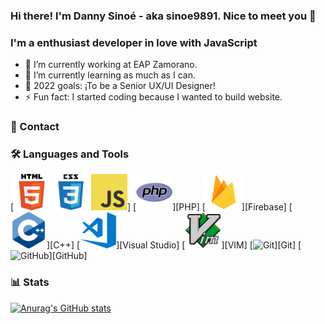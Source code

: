 ### Hi there! I'm Danny Sinoé - aka sinoe9891. Nice to meet you  👋
### I'm a enthusiast developer in love with JavaScript
- 🔭 I’m currently working at EAP Zamorano.
- 🌱 I’m currently learning as much as I can.
- 🥅 2022 goals: ¡To be a Senior UX/UI Designer!
- ⚡ Fun fact: I started coding because I wanted to build website.

### 💬 Contact

### 🛠 Languages and Tools
[<img alt="HTML" width="58" src="https://raw.githubusercontent.com/github/explore/80688e429a7d4ef2fca1e82350fe8e3517d3494d/topics/html/html.png" />
<img alt="CSS" width="58" src="https://raw.githubusercontent.com/github/explore/80688e429a7d4ef2fca1e82350fe8e3517d3494d/topics/css/css.png" />
<img alt="JavaScript" width="58" src="https://raw.githubusercontent.com/github/explore/80688e429a7d4ef2fca1e82350fe8e3517d3494d/topics/javascript/javascript.png" />]
[<img alt="TypeScript" width="58" src="https://raw.githubusercontent.com/github/explore/80688e429a7d4ef2fca1e82350fe8e3517d3494d/topics/php/php.png" />][PHP]
[<img alt="Firebase" width="58" src="https://raw.githubusercontent.com/github/explore/80688e429a7d4ef2fca1e82350fe8e3517d3494d/topics/firebase/firebase.png" />][Firebase]
[<img alt="[C++" width="58" src="https://raw.githubusercontent.com/github/explore/80688e429a7d4ef2fca1e82350fe8e3517d3494d/topics/cpp/cpp.png" />][C++]
[<img alt="Visual Studio" width="58" src="https://raw.githubusercontent.com/github/explore/80688e429a7d4ef2fca1e82350fe8e3517d3494d/topics/visual-studio-code/visual-studio-code.png" />][Visual Studio]
[<img alt="VIM" width="58" src="https://raw.githubusercontent.com/github/explore/80688e429a7d4ef2fca1e82350fe8e3517d3494d/topics/vim/vim.png" />][VIM]
[<img alt="Git" width="58" src="https://www.vectorlogo.zone/logos/git-scm/git-scm-icon.svg" />][Git]
[<img alt="GitHub" width="58" src="https://cdn.jsdelivr.net/npm/simple-icons@v3/icons/github.svg" />][GitHub]
### 📊 Stats

[![Anurag's GitHub stats](https://github-readme-stats.vercel.app/api?username=sinoe9891)](https://github.com/anuraghazra/github-readme-stats)

<!--
**sinoe9891/sinoe9891** is a ✨ _special_ ✨ repository because its `README.md` (this file) appears on your GitHub profile.

Here are some ideas to get you started:

- 🔭 I’m currently working on ...
- 🌱 I’m currently learning ...
- 👯 I’m looking to collaborate on ...
- 🤔 I’m looking for help with ...
- 💬 Ask me about ...
- 📫 How to reach me: ...
- 😄 Pronouns: ...
- ⚡ Fun fact: ...
-->
